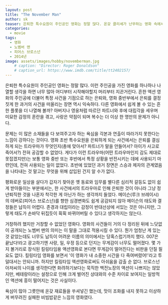 ```yaml
---
layout: post
title: "The November Man"
author: sk
teaser: 은퇴한 특수요원이 주인공인 영화는 정말 많다. 온갖 클리셰가 난무하는 영화 속에서 그럴싸하게 폼을 잡아봐도 그게 진짜 멋으로 와닿을 수는 없다.
categories:
  - movie
tags:
  - 영화
  - 노벰버 맨
  - 피어스 브로스넌
  - 2014년
image: assets/images/hobby/novemberman.jpg
    # caption: "Director: Roger Donaldson"
    # caption_url: https://www.imdb.com/title/tt2402157/
---
```


은퇴한 특수요원이 주인공인 영화는 정말 많다. 이런 주인공을 가진 영화를 하나하나 나열할 생각을 하면 너무 많아 어디부터 시작해야할지 머리부터 지끈거린다. 흔한 액션 영화의 주인공에 더불어 특정 사건을 기점으로 하는 은퇴와, 영화 중반부에서 은퇴를 결정짓게 한 과거의 사건을 떠올리는 장면 역시 익숙하다. 다른 영화에서 쉽게 볼 수 있는 흔한 플롯을 더 나열해 볼까? 아버지나 영웅처럼 따르던 파트너와 후에 대립각을 세우며 미묘한 감정의 혼란을 겪고, 사랑은 약점이 되며 복수는 더 이상 한 명만의 문제가 아니다.

문제는 이 많은 소재들을 다 보여주고자 하는 욕심을 각본과 연출이 따라가지 못한다는 느낌이 강하다는 것이다. 영화 초반 특수요원을 은퇴하게 되는 사건에서는 은퇴를 결심하게 되는 트라우마가 무엇인지(총에 맞아서? 파트너가 말을 안들어서? 아이가 사고로 죽어서?) 전혀 공감할 수 없었다. 게다가 이런 트라우마(어떤 트라우마인지 감도 제대로 못잡겠지만)는 보통 영화 중반 또는 후반에서 특정 상황을 반전시키는 데에 사용되기 마련인데, 전혀 사용되는 일이 없었다. 초반에 있었던 과거 장면은 스승과 제자의 관계였음을 나타내는 것 말고는 무엇을 위해 삽입된 건지 알 수가 없다.

평화로운 일상을 살다가 갑자기 찾아온 옛 동료와 임무를 별다른 심리적 갈등도 없이 쉽게 받아들이는 부분에서는, 한 사건에서의 트라우마로 인해 은퇴한 것이 아니라 그냥 정년퇴직한 것을 나혼자 착각한 게 아닌가 하는 생각까지 들었다. 메이슨(루크 브레이시)의 데버로(피어스 브로스넌)를 향한 심경변화도 쉽게 공감되지 않아 메이슨의 태도와 결정들은 납득이 어렵다. 존경과 대립이라는 감정이 반대선상에 서있는 것은 아니지만, 그렇게 태도가 손바닥 뒤집듯이 휙휙 바뀌어버릴 수 있다고 생각하지는 않는다.

거창하려 했지만 거창할 수 없었던 영화다. 영화의 사건들이 거의 다 정리된 뒤에 느닷없이 공개되는 노벰버 맨의 의미는 이 말을 그대로 적용시킬 수 있다. 뭔가 엄청난 게 있는 것 같았는데도 너무도 납득이 어려운 이름의 의미에서는 당혹스럽기까지 했다. 007은 끝났다!라고 광고하기엔 사랑, 일, 우정 등으로 던지는 무게감이 너무도 떨어졌다. 몇 가지 볼거리로 장식된 킬링타임용 액션영화로 본다면 무게감이 떨어진다는 비판을 던질 필요도 없다. 킬링타임 영화를 보면서 '이 영화가 내 소중한 시간을 다 죽여버렸어!'라고 투덜대서는 안되니까. 하지만 킬링타임 액션영화로써도 아쉬움을 감출 순 없다. 브로스넌 아저씨의 나이를 생각한다면 화려하기보다는 묵직한 백전노장의 액션이 나쁘지는 않았지만, 베테랑이라는 설정으로 인해 크게 벌어진 상대와의 수준 차이로 보여지는 일방적인 액션에 흥이 떨어지는 것은 사실이다.

욕심이 많아 그릇안에 온갖 재료들을 쑤셔넣긴 했는데, 맛이 조화를 내지 못하고 이상하게 버무려진 실패한 비빔밥같은 느낌의 영화였다.